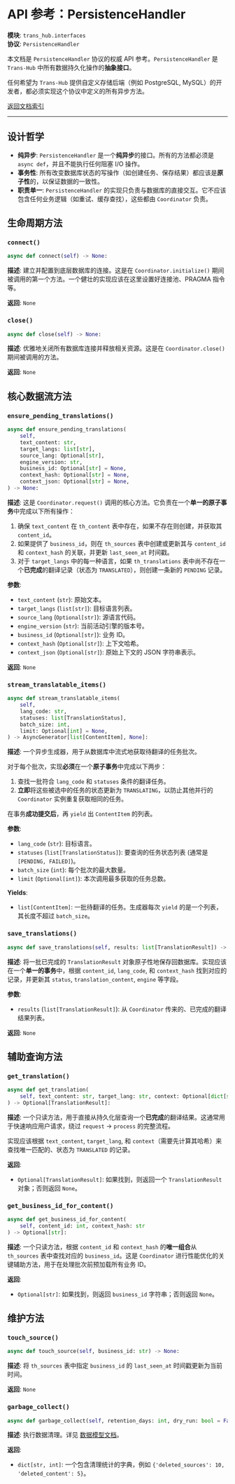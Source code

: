 # **API 参考：PersistenceHandler**

**模块**: `trans_hub.interfaces`  
**协议**: `PersistenceHandler`

本文档是 `PersistenceHandler` 协议的权威 API 参考。`PersistenceHandler` 是 `Trans-Hub` 中所有数据持久化操作的**抽象接口**。

任何希望为 `Trans-Hub` 提供自定义存储后端（例如 PostgreSQL, MySQL）的开发者，都必须实现这个协议中定义的所有异步方法。

[返回文档索引](../INDEX.md)

---

## **设计哲学**

- **纯异步**: `PersistenceHandler` 是一个**纯异步**的接口。所有的方法都必须是 `async def`，并且不能执行任何阻塞 I/O 操作。
- **事务性**: 所有改变数据库状态的写操作（如创建任务、保存结果）都应该是**原子性**的，以保证数据的一致性。
- **职责单一**: `PersistenceHandler` 的实现只负责与数据库的直接交互。它不应该包含任何业务逻辑（如重试、缓存查找），这些都由 `Coordinator` 负责。

## **生命周期方法**

### `connect()`

```python
async def connect(self) -> None:
```

**描述**:
建立并配置到底层数据库的连接。这是在 `Coordinator.initialize()` 期间被调用的第一个方法。一个健壮的实现应该在这里设置好连接池、PRAGMA 指令等。

**返回**:
`None`

### `close()`

```python
async def close(self) -> None:
```

**描述**:
优雅地关闭所有数据库连接并释放相关资源。这是在 `Coordinator.close()` 期间被调用的方法。

**返回**:
`None`

## **核心数据流方法**

### `ensure_pending_translations()`

```python
async def ensure_pending_translations(
    self,
    text_content: str,
    target_langs: list[str],
    source_lang: Optional[str],
    engine_version: str,
    business_id: Optional[str] = None,
    context_hash: Optional[str] = None,
    context_json: Optional[str] = None,
) -> None:
```

**描述**:
这是 `Coordinator.request()` 调用的核心方法。它负责在一个**单一的原子事务**中完成以下所有操作：

1.  确保 `text_content` 在 `th_content` 表中存在，如果不存在则创建，并获取其 `content_id`。
2.  如果提供了 `business_id`，则在 `th_sources` 表中创建或更新其与 `content_id` 和 `context_hash` 的关联，并更新 `last_seen_at` 时间戳。
3.  对于 `target_langs` 中的每一种语言，如果 `th_translations` 表中尚不存在一个**已完成**的翻译记录（状态为 `TRANSLATED`），则创建一条新的 `PENDING` 记录。

**参数**:

- `text_content` (`str`): 原始文本。
- `target_langs` (`list[str]`): 目标语言列表。
- `source_lang` (`Optional[str]`): 源语言代码。
- `engine_version` (`str`): 当前活动引擎的版本号。
- `business_id` (`Optional[str]`): 业务 ID。
- `context_hash` (`Optional[str]`): 上下文哈希。
- `context_json` (`Optional[str]`): 原始上下文的 JSON 字符串表示。

**返回**:
`None`

### `stream_translatable_items()`

```python
async def stream_translatable_items(
    self,
    lang_code: str,
    statuses: list[TranslationStatus],
    batch_size: int,
    limit: Optional[int] = None,
) -> AsyncGenerator[list[ContentItem], None]:
```

**描述**:
一个异步生成器，用于从数据库中流式地获取待翻译的任务批次。

对于每个批次，实现**必须**在一个**原子事务**中完成以下两步：

1.  查找一批符合 `lang_code` 和 `statuses` 条件的翻译任务。
2.  **立即**将这些被选中的任务的状态更新为 `TRANSLATING`，以防止其他并行的 `Coordinator` 实例重复获取相同的任务。

在事务**成功提交后**，再 `yield` 出 `ContentItem` 的列表。

**参数**:

- `lang_code` (`str`): 目标语言。
- `statuses` (`list[TranslationStatus]`): 要查询的任务状态列表 (通常是 `[PENDING, FAILED]`)。
- `batch_size` (`int`): 每个批次的最大数量。
- `limit` (`Optional[int]`): 本次调用最多获取的任务总数。

**Yields**:

- `list[ContentItem]`: 一批待翻译的任务。生成器每次 `yield` 的是一个列表，其长度不超过 `batch_size`。

### `save_translations()`

```python
async def save_translations(self, results: list[TranslationResult]) -> None:
```

**描述**:
将一批已完成的 `TranslationResult` 对象原子性地保存回数据库。实现应该在一个**单一的事务**中，根据 `content_id`, `lang_code`, 和 `context_hash` 找到对应的记录，并更新其 `status`, `translation_content`, `engine` 等字段。

**参数**:

- `results` (`list[TranslationResult]`): 从 `Coordinator` 传来的、已完成的翻译结果列表。

**返回**:
`None`

## **辅助查询方法**

### `get_translation()`

```python
async def get_translation(
    self, text_content: str, target_lang: str, context: Optional[dict[str, Any]] = None,
) -> Optional[TranslationResult]:
```

**描述**:
一个只读方法，用于直接从持久化层查询一个**已完成**的翻译结果。这通常用于快速响应用户请求，绕过 `request` -> `process` 的完整流程。

实现应该根据 `text_content`, `target_lang`, 和 `context`（需要先计算其哈希）来查找唯一匹配的、状态为 `TRANSLATED` 的记录。

**返回**:

- `Optional[TranslationResult]`: 如果找到，则返回一个 `TranslationResult` 对象；否则返回 `None`。

### `get_business_id_for_content()`

```python
async def get_business_id_for_content(
    self, content_id: int, context_hash: str
) -> Optional[str]:
```

**描述**:
一个只读方法，根据 `content_id` 和 `context_hash` 的**唯一组合**从 `th_sources` 表中查找对应的 `business_id`。这是 `Coordinator` 进行性能优化的关键辅助方法，用于在处理批次前预加载所有业务 ID。

**返回**:

- `Optional[str]`: 如果找到，则返回 `business_id` 字符串；否则返回 `None`。

## **维护方法**

### `touch_source()`

```python
async def touch_source(self, business_id: str) -> None:
```

**描述**:
将 `th_sources` 表中指定 `business_id` 的 `last_seen_at` 时间戳更新为当前时间。

**返回**:
`None`

### `garbage_collect()`

```python
async def garbage_collect(self, retention_days: int, dry_run: bool = False) -> dict[str, int]:
```

**描述**:
执行数据清理。详见 [数据模型文档](../architecture/02_data_model.md#3-垃圾回收-gc)。

**返回**:

- `dict[str, int]`: 一个包含清理统计的字典，例如 `{'deleted_sources': 10, 'deleted_content': 5}`。
